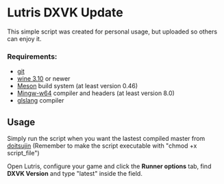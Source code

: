 # Lutris DXVK Update

This simple script was created for personal usage, but uploaded so others can enjoy it.

### Requirements:

- [git](https://git-scm.com/)
- [wine 3.10](https://www.winehq.org/) or newer
- [Meson](https://mesonbuild.com/) build system (at least version 0.46)
- [Mingw-w64](http://mingw-w64.org/) compiler and headers (at least version 8.0)
- [glslang](https://github.com/KhronosGroup/glslang) compiler

## Usage

Simply run the script when you want the lastest compiled master from [doitsujin](https://github.com/doitsujin/dxvk)
(Remember to make the script executable with "chmod +x script_file")

Open Lutris, configure your game and click the **Runner options** tab, find **DXVK Version** and type "latest" inside the field.
